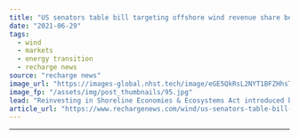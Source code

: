 ```yaml
---
title: "US senators table bill targeting offshore wind revenue share between Feds and states"
date: "2021-06-29"
tags: 
  - wind
  - markets
  - energy transition
  - recharge news
source: "recharge news"
image_url: "https://images-global.nhst.tech/image/eGE5QkRsL2NYT1BFZHhsTnJsQ1RKVkc1bDA4TmVYTTVyRkNCb01DRnNHUT0=/nhst/binary/53ee8167cf51648fc28608eda9bf243e"
image_fp: "/assets/img/post_thumbnails/95.jpg"
lead: "Reinvesting in Shoreline Economies & Ecosystems Act introduced by Louisiana and Rhode Island representatives would channel money into coastal protection and climate resilience"
article_url: "https://www.rechargenews.com/wind/us-senators-table-bill-targeting-offshore-wind-revenue-share-between-feds-and-states/2-1-1032045"
---
```


---
